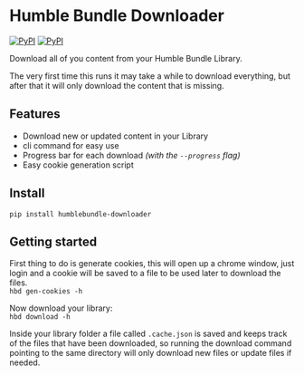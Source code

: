 # Humble Bundle Downloader
[![PyPI](https://img.shields.io/pypi/v/humblebundle-downloader.svg)](https://pypi.python.org/pypi/humblebundle-downloader)
[![PyPI](https://img.shields.io/pypi/l/humblebundle-downloader.svg)](https://pypi.python.org/pypi/humblebundle-downloader)  


Download all of you content from your Humble Bundle Library.  

The very first time this runs it may take a while to download everything, but after that it will only download the content that is missing.  

## Features
- Download new or updated content in your Library
- cli command for easy use
- Progress bar for each download _(with the `--progress` flag)_
- Easy cookie generation script


## Install
`pip install humblebundle-downloader`


## Getting started
First thing to do is generate cookies, this will open up a chrome window, just login and a cookie will be saved to a file to be used later to download the files.  
`hbd gen-cookies -h`  

Now download your library:  
`hbd download -h`  

Inside your library folder a file called `.cache.json` is saved and keeps track of the files that have been downloaded, so running the download command pointing to the same directory will only download new files or update files if needed.
